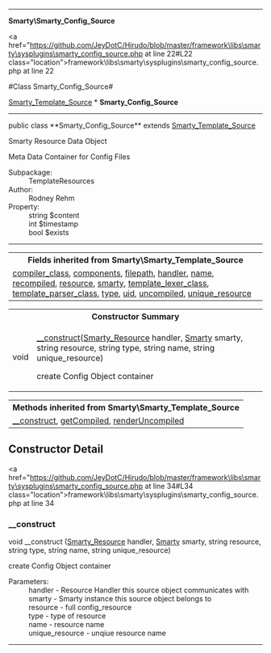 
- - -

**Smarty\Smarty_Config_Source**


<a href="https://github.com/JeyDotC/Hirudo/blob/master/framework\libs\smarty\sysplugins\smarty_config_source.php at line 22#L22 class="location">framework\libs\smarty\sysplugins\smarty_config_source.php at line 22</a>

#Class Smarty_Config_Source#

<a href="https://github.com/JeyDotC/Hirudo-docs/blob/master/smarty/smarty_template_source.html">Smarty_Template_Source</a>
    * **Smarty_Config_Source**




- - -

<p class="signature">public  class **Smarty_Config_Source**
extends <a href="https://github.com/JeyDotC/Hirudo-docs/blob/master/smarty/smarty_template_source.html">Smarty_Template_Source</a>

</p>

<div class="comment" id="overview_description"><p>Smarty Resource Data Object</p><p>Meta Data Container for Config Files</p></div>

<dl>
<dt>Subpackage:</dt>
<dd>TemplateResources</dd>
<dt>Author:</dt>
<dd>Rodney Rehm</dd>
<dt>Property:</dt>
<dd>string $content</dd>
<dd>int $timestamp</dd>
<dd>bool $exists</dd>
</dl>


- - -

<table class="inherit">
<tr><th colspan="2">Fields inherited from Smarty\Smarty_Template_Source</th></tr>
<tr><td><a href="https://github.com/JeyDotC/Hirudo-docs/blob/master/smarty/smarty_template_source.html#compiler_class">compiler_class</a>, <a href="https://github.com/JeyDotC/Hirudo-docs/blob/master/smarty/smarty_template_source.html#components">components</a>, <a href="https://github.com/JeyDotC/Hirudo-docs/blob/master/smarty/smarty_template_source.html#filepath">filepath</a>, <a href="https://github.com/JeyDotC/Hirudo-docs/blob/master/smarty/smarty_template_source.html#handler">handler</a>, <a href="https://github.com/JeyDotC/Hirudo-docs/blob/master/smarty/smarty_template_source.html#name">name</a>, <a href="https://github.com/JeyDotC/Hirudo-docs/blob/master/smarty/smarty_template_source.html#recompiled">recompiled</a>, <a href="https://github.com/JeyDotC/Hirudo-docs/blob/master/smarty/smarty_template_source.html#resource">resource</a>, <a href="https://github.com/JeyDotC/Hirudo-docs/blob/master/smarty/smarty_template_source.html#smarty">smarty</a>, <a href="https://github.com/JeyDotC/Hirudo-docs/blob/master/smarty/smarty_template_source.html#template_lexer_class">template_lexer_class</a>, <a href="https://github.com/JeyDotC/Hirudo-docs/blob/master/smarty/smarty_template_source.html#template_parser_class">template_parser_class</a>, <a href="https://github.com/JeyDotC/Hirudo-docs/blob/master/smarty/smarty_template_source.html#type">type</a>, <a href="https://github.com/JeyDotC/Hirudo-docs/blob/master/smarty/smarty_template_source.html#uid">uid</a>, <a href="https://github.com/JeyDotC/Hirudo-docs/blob/master/smarty/smarty_template_source.html#uncompiled">uncompiled</a>, <a href="https://github.com/JeyDotC/Hirudo-docs/blob/master/smarty/smarty_template_source.html#unique_resource">unique_resource</a></td></tr></table>

<table id="summary_constructor">
<tr><th colspan="2">Constructor Summary</th></tr>
<tr>
<td><span class='k'></span> <span class='nx'>void</span></td>
<td class="description"><p class="name"><a href="#__construct">__construct</a>(<a href="../smarty/smarty_resource.html">Smarty_Resource</a> handler, <a href="../smarty/smarty.html">Smarty</a> smarty, string resource, string type, string name, string unique_resource)</p><p class="description">create Config Object container</p></td>
</tr>
</table>

<table class="inherit">
<tr><th colspan="2">Methods inherited from Smarty\Smarty_Template_Source</th></tr>
<tr><td><a href="https://github.com/JeyDotC/Hirudo-docs/blob/master/smarty/smarty_template_source.html#__construct()">__construct</a>, <a href="https://github.com/JeyDotC/Hirudo-docs/blob/master/smarty/smarty_template_source.html#getCompiled()">getCompiled</a>, <a href="https://github.com/JeyDotC/Hirudo-docs/blob/master/smarty/smarty_template_source.html#renderUncompiled()">renderUncompiled</a></td></tr></table>

<h2 id="detail_method">Constructor Detail</h2>

<a href="https://github.com/JeyDotC/Hirudo/blob/master/framework\libs\smarty\sysplugins\smarty_config_source.php at line 34#L34 class="location">framework\libs\smarty\sysplugins\smarty_config_source.php at line 34</a>

<h3 id="__construct">__construct</h3>
<span class='k'></span> <span class='nx'>void</span> <span class='nf'>__construct</span> (<a href="../smarty/smarty_resource.html">Smarty_Resource</a> handler, <a href="../smarty/smarty.html">Smarty</a> smarty, string resource, string type, string name, string unique_resource)

<div class="details">
<p>create Config Object container</p><dl>
<dt>Parameters:</dt>
<dd>handler - Resource Handler this source object communicates with</dd>
<dd>smarty - Smarty instance this source object belongs to</dd>
<dd>resource - full config_resource</dd>
<dd>type - type of resource</dd>
<dd>name - resource name</dd>
<dd>unique_resource - unqiue resource name</dd>
</dl>
</div>

- - -


